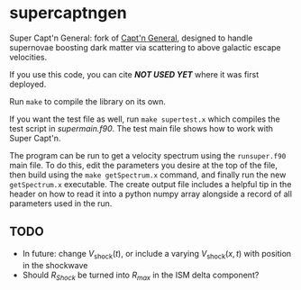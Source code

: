 # supercaptngen

Super Capt'n General: fork of [Capt'n General](https://github.com/aaronvincent/captngen), designed to handle supernovae boosting dark matter via scattering to above galactic escape velocities.

If you use this code, you can cite **_NOT USED YET_** where it was first deployed.

Run `make` to compile the library on its own.

If you want the test file as well, run `make supertest.x` which compiles the test script in _supermain.f90_.
The test main file shows how to work with Super Capt'n.

The program can be run to get a velocity spectrum using the `runsuper.f90` main file. To do this, edit the parameters you desire at the top of the file, then build using the `make getSpectrum.x` command, and finally run the new `getSpectrum.x` executable. The create output file includes a helpful tip in the header on how to read it into a python numpy array alongside a record of all parameters used in the run.

## TODO

- In future: change $V_\text{shock}\left( t \right)$, or include a varying $V_\text{shock}\left( x, t \right)$ with position in the shockwave
- Should $R_{Shock}$ be turned into $R_{max}$ in the ISM delta component?
